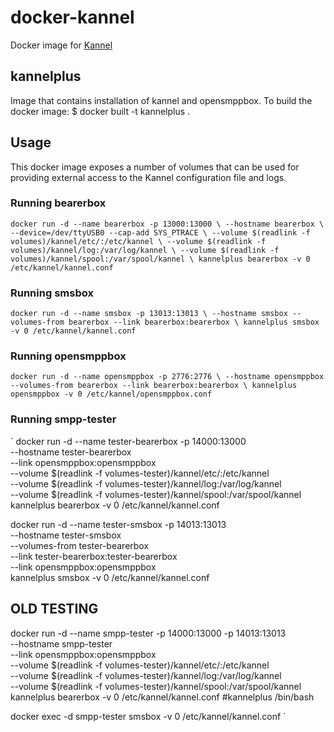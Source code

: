 docker-kannel
=============

Docker image for [Kannel](http://kannel.org/)

## kannelplus
Image that contains installation of kannel and opensmppbox.
To build the docker image:
$ docker built -t kannelplus .

## Usage ##
This docker image exposes a number of volumes that can be used for providing external access to the Kannel configuration file and logs.

### Running bearerbox ###
`
docker run -d --name bearerbox -p 13000:13000 \
       --hostname bearerbox \
       --device=/dev/ttyUSB0 --cap-add SYS_PTRACE \
       --volume $(readlink -f volumes)/kannel/etc/:/etc/kannel \
       --volume $(readlink -f volumes)/kannel/log:/var/log/kannel \
       --volume $(readlink -f volumes)/kannel/spool:/var/spool/kannel \
         kannelplus bearerbox -v 0 /etc/kannel/kannel.conf
`
### Running smsbox ###
`
docker run -d --name smsbox -p 13013:13013 \
       --hostname smsbox --volumes-from bearerbox --link bearerbox:bearerbox \
         kannelplus smsbox -v 0 /etc/kannel/kannel.conf
`

### Running opensmppbox ###
`
docker run -d --name opensmppbox -p 2776:2776 \
       --hostname opensmppbox --volumes-from bearerbox --link bearerbox:bearerbox \
         kannelplus opensmppbox -v 0 /etc/kannel/opensmppbox.conf
`

### Running smpp-tester ###
`
docker run -d --name tester-bearerbox -p 14000:13000 \
       --hostname tester-bearerbox \
       --link opensmppbox:opensmppbox \
       --volume $(readlink -f volumes-tester)/kannel/etc/:/etc/kannel \
       --volume $(readlink -f volumes-tester)/kannel/log:/var/log/kannel \
       --volume $(readlink -f volumes-tester)/kannel/spool:/var/spool/kannel \
         kannelplus bearerbox -v 0 /etc/kannel/kannel.conf

docker run -d --name tester-smsbox -p 14013:13013 \
       --hostname tester-smsbox \
       --volumes-from tester-bearerbox \
       --link tester-bearerbox:tester-bearerbox \
       --link opensmppbox:opensmppbox \
         kannelplus smsbox -v 0 /etc/kannel/kannel.conf

## OLD TESTING
docker run -d --name smpp-tester -p 14000:13000 -p 14013:13013 \
       --hostname smpp-tester \
       --link opensmppbox:opensmppbox \
       --volume $(readlink -f volumes-tester)/kannel/etc/:/etc/kannel \
       --volume $(readlink -f volumes-tester)/kannel/log:/var/log/kannel \
       --volume $(readlink -f volumes-tester)/kannel/spool:/var/spool/kannel \
         kannelplus bearerbox -v 0 /etc/kannel/kannel.conf
         #kannelplus /bin/bash

docker exec -d smpp-tester smsbox -v 0 /etc/kannel/kannel.conf
`

